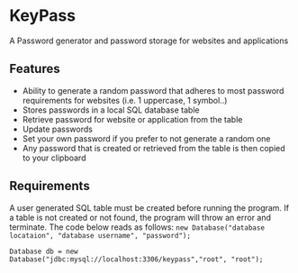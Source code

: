 # KeyPass
A Password generator and password storage for websites and applications

## Features
* Ability to generate a random password that adheres to most password requirements for websites (i.e. 1 uppercase, 1 symbol..)
* Stores passwords in a local SQL database table
* Retrieve password for website or application from the table
* Update passwords
* Set your own password if you prefer to not generate a random one
* Any password that is created or retrieved from the table is then copied to your clipboard

## Requirements
A user generated SQL table must be created before running the program. If a table is not created or not found, the program will throw an error and terminate. 
The code below reads as follows: ```new Database("database locataion", "database username", "password");```

``` Database db = new Database("jdbc:mysql://localhost:3306/keypass","root", "root"); ```
